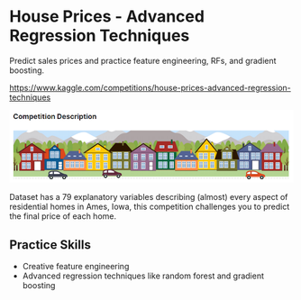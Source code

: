 # House Prices - Advanced Regression Techniques
Predict sales prices and practice feature engineering, RFs, and gradient boosting. 

https://www.kaggle.com/competitions/house-prices-advanced-regression-techniques

![](https://github.com/FacuJulia/Kaggle-competitions/blob/main/House-Price/image/House-Price.PNG)

Dataset has a 79 explanatory variables describing (almost) every aspect of residential homes in Ames, Iowa, this competition challenges you to predict the final price of each home.

## Practice Skills
- Creative feature engineering 
- Advanced regression techniques like random forest and gradient boosting
